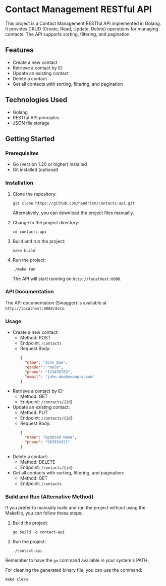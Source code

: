# Contact Management RESTful API

This project is a Contact Management RESTful API implemented in Golang. It provides CRUD (Create, Read, Update, Delete) operations for managing contacts. The API supports sorting, filtering, and pagination.

## Features

- Create a new contact
- Retrieve a contact by ID
- Update an existing contact
- Delete a contact
- Get all contacts with sorting, filtering, and pagination

## Technologies Used

- Golang
- RESTful API principles
- JSON file storage

## Getting Started

### Prerequisites

- Go (version 1.20 or higher) installed
- Git installed (optional)

### Installation

1. Clone the repository:

   `git clone https://github.com/handrixn/contacts-api.git`

   Alternatively, you can download the project files manually.

2. Change to the project directory:

   `cd contacts-api`

3. Build and run the project:

   `make build`

4. Run the project:

   `./make run`

   The API will start running on `http://localhost:8080`.

### API Documentation

The API documentation (Swagger) is available at `http://localhost:8080/docs`.

### Usage

- Create a new contact:
  - Method: POST
  - Endpoint: `/contacts`
  - Request Body:
    ```json
    {
      "name": "John Doe",
      "gender": "male",
      "phone": "123456789",
      "email": "john.doe@example.com"
    }
    ```
- Retrieve a contact by ID:
  - Method: GET
  - Endpoint: `/contacts/{id}`
- Update an existing contact:
  - Method: PUT
  - Endpoint: `/contacts/{id}`
  - Request Body:
    ```json
    {
      "name": "Updated Name",
      "phone": "987654321"
    }
    ```
- Delete a contact:
  - Method: DELETE
  - Endpoint: `/contacts/{id}`
- Get all contacts with sorting, filtering, and pagination:
  - Method: GET
  - Endpoint: `/contacts`

### Build and Run (Alternative Method)

If you prefer to manually build and run the project without using the Makefile, you can follow these steps:

1. Build the project:

   `go build -o contact-api`

2. Run the project:

   `./contact-api`

Remember to have the `go` command available in your system's PATH.

For cleaning the generated binary file, you can use the command:

`make clean`
